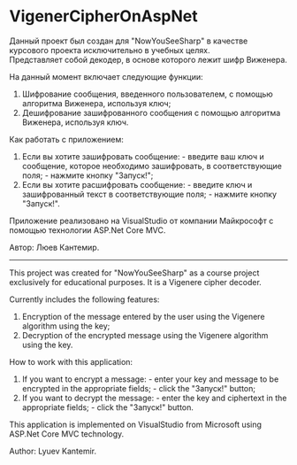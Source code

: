 # VigenerCipherOnAspNet
Данный проект был создан для "NowYouSeeSharp" в качестве курсового проекта исключительно в учебных целях.  
Представляет собой декодер, в основе которого лежит шифр Виженера.

На данный момент включает следующие функции:
  1. Шифрование сообщения, введенного пользователем, с помощью алгоритма Виженера, используя ключ;
  2. Дешифрование зашифрованного сообщения с помощью алгоритма Виженера, используя ключ.

Как работать с приложением:
  1. Если вы хотите зашифровать сообщение:
    - введите ваш ключ и сообщение, которое необходимо зашифровать, в соответствующие поля;
    - нажмите кнопку "Запуск!";
  2. Если вы хотите расшифровать сообщение:
    - введите ключ и зашифрованный текст в соответствующие поля;
    - нажмите кнопку "Запуск!".
    
 Приложение реализовано на VisualStudio от компании Майкрософт с помощью технологии ASP.Net Core MVC.
 
 Автор: Люев Кантемир.
 
------------------------------------------------------------------------------------------------------------------------------------ 
 
This project was created for "NowYouSeeSharp" as a course project exclusively for educational purposes. It is a Vigenere cipher decoder.

Currently includes the following features:
  1. Encryption of the message entered by the user using the Vigenere algorithm using the key;
  2. Decryption of the encrypted message using the Vigenere algorithm using the key.
  
  How to work with this application:
  1. If you want to encrypt a message:
    - enter your key and message to be encrypted in the appropriate fields;
    - click the "Запуск!" button;
  2. If you want to decrypt the message:
    - enter the key and ciphertext in the appropriate fields;
    - click the "Запуск!" button.
    
 This application is implemented on VisualStudio from Microsoft using ASP.Net Core MVC technology.
 
 Author: Lyuev Kantemir.
